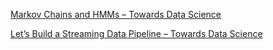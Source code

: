 [Markov Chains and HMMs – Towards Data Science](https://towardsdatascience.com/markov-chains-and-hmms-ceaf2c854788)

[Let’s Build a Streaming Data Pipeline – Towards Data Science](https://towardsdatascience.com/lets-build-a-streaming-data-pipeline-e873d671fc57)
